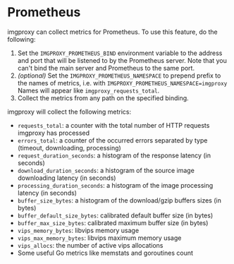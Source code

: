 # Prometheus

imgproxy can collect metrics for Prometheus. To use this feature, do the following:

1. Set the `IMGPROXY_PROMETHEUS_BIND` environment variable to the address and port that will be listened to by the Prometheus server. Note that you can't bind the main server and Prometheus to the same port.
2. _(optional)_ Set the `IMGPROXY_PROMETHEUS_NAMESPACE` to prepend prefix to the names of metrics, i.e. with `IMGPROXY_PROMETHEUS_NAMESPACE=imgproxy` Names will appear like `imgproxy_requests_total`.
3. Collect the metrics from any path on the specified binding.

imgproxy will collect the following metrics:

* `requests_total`: a counter with the total number of HTTP requests imgproxy has processed
* `errors_total`: a counter of the occurred errors separated by type (timeout, downloading, processing)
* `request_duration_seconds`: a histogram of the response latency (in seconds)
* `download_duration_seconds`: a histogram of the source image downloading latency (in seconds)
* `processing_duration_seconds`: a histogram of the image processing latency (in seconds)
* `buffer_size_bytes`: a histogram of the download/gzip buffers sizes (in bytes)
* `buffer_default_size_bytes`: calibrated default buffer size (in bytes)
* `buffer_max_size_bytes`: calibrated maximum buffer size (in bytes)
* `vips_memory_bytes`: libvips memory usage
* `vips_max_memory_bytes`: libvips maximum memory usage
* `vips_allocs`: the number of active vips allocations
* Some useful Go metrics like memstats and goroutines count
